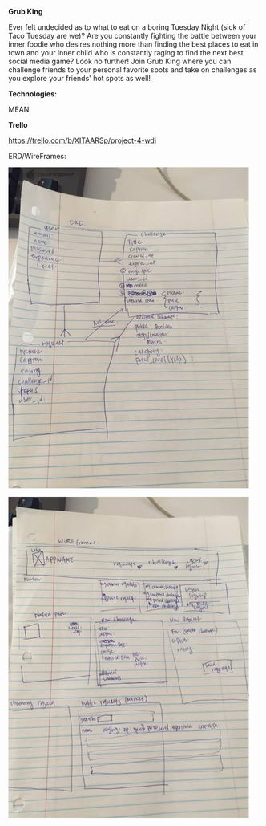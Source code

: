 **Grub King**

Ever felt undecided as to what to eat on a boring Tuesday Night (sick of Taco Tuesday are we)? Are you constantly fighting the battle between your inner foodie who desires nothing more than finding the best places to eat in town and your inner child who is constantly raging to find the next best social media game? Look no further! Join Grub King where you can challenge friends to your personal favorite spots and take on challenges as you explore your friends' hot spots as well!



**Technologies:**

MEAN



**Trello**

https://trello.com/b/XITAARSp/project-4-wdi

ERD/WireFrames:

![ERD](assets/ERD.jpg)



![Wireframes](assets/Wireframes.jpg)

